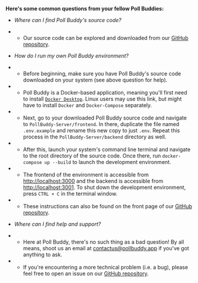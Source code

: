 **Here's some common questions from your fellow Poll Buddies:**

- *Where can I find Poll Buddy's source code?*
- - Our source code can be explored and downloaded from our [GitHub repository](https://github.com/PollBuddy/PollBuddy).

- *How do I run my own Poll Buddy environment?*
- - Before beginning, make sure you have Poll Buddy's source code downloaded on your system (see above question for help).
- - Poll Buddy is a Docker-based application, meaning you'll first need to install [`Docker Desktop`](https://www.docker.com/products/docker-desktop). Linux users may use this link, but might have to install `Docker` and `Docker-Compose` separately.
- - Next, go to your downloaded Poll Buddy source code and navigate to `PollBuddy-Server/frontend`. In there, duplicate the file named `.env.example` and rename this new copy to just `.env`. Repeat this process in the `PollBuddy-Server/backend` directory as well.
- - After this, launch your system's command line terminal and navigate to the root directory of the source code. Once there, run `docker-compose up --build` to launch the development environment.
- - The frontend of the environment is accessible from <http://localhost:3000> and the backend is accessible from <http://localhost:3001>. To shut down the development environment, press `CTRL + C` in the terminal window.
- - These instructions can also be found on the front page of our [GitHub repository](https://github.com/PollBuddy/PollBuddy).

- *Where can I find help and support?*
- - Here at Poll Buddy, there's no such thing as a bad question! By all means, shoot us an email at <contactus@pollbuddy.app> if you've got anything to ask.
- - If you're encountering a more technical problem (i.e. a bug), please feel free to open an issue on our [GitHub repository](https://github.com/PollBuddy/PollBuddy).
